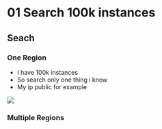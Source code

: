 # 01 Search 100k instances

## Seach
### One Region
* I have 100k instances
* So search only one thing i know
* My ip public for example

[<img src="https://i.imgur.com/9bahpuA.png">](https://i.imgur.com/9bahpuA.png)

### Multiple Regions
